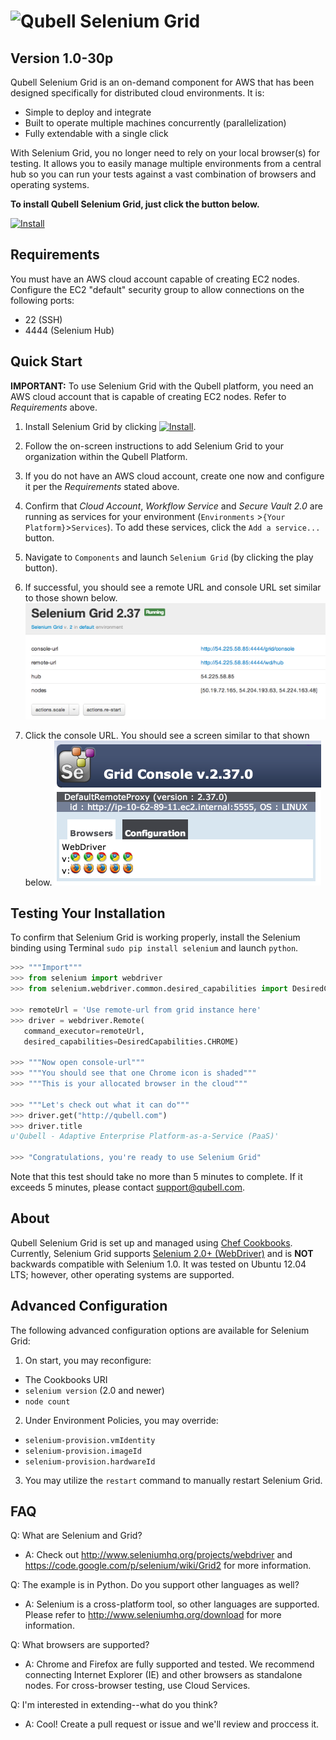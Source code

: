 ![Qubell](http://qubell.wpengine.com/wp-content/uploads/2013/05/Qubell-Logo-RGB-Sml.png) Selenium Grid 
=============
Version 1.0-30p
---------------
Qubell Selenium Grid is an on-demand component for AWS that has been designed specifically for distributed cloud environments. It is:

- Simple to deploy and integrate
- Built to operate multiple machines concurrently (parallelization)
- Fully extendable with a single click

With Selenium Grid, you no longer need to rely on your local browser(s) for testing. It allows you to easily manage multiple environments from a central hub so you can run your tests against a vast combination of browsers and operating systems.

**To install Qubell Selenium Grid, just click the button below.**

[![Install](https://raw.github.com/qubell-bazaar/component-skeleton/master/img/install.png)](https://express.qubell.com/applications/upload?metadataUrl=https://raw.github.com/qubell-bazaar/component-selenium-grid/master/meta.yml)

Requirements
------------
You must have an AWS cloud account capable of creating EC2 nodes. Configure the EC2 "default" security group to allow connections on the following ports:
- 22 (SSH)
- 4444 (Selenium Hub)

Quick Start
-----------
**IMPORTANT:** To use Selenium Grid with the Qubell platform, you need an AWS cloud account that is capable of creating EC2 nodes. Refer to *Requirements* above.

1. Install Selenium Grid by clicking  [![Install](https://raw.github.com/qubell-bazaar/component-skeleton/master/img/install.png)](https://express.qubell.com/applications/upload?metadataUrl=https://raw.github.com/qubell-bazaar/component-selenium-grid/master/_resources/meta.yml).

2. Follow the on-screen instructions to add Selenium Grid to your organization within the Qubell Platform.

3. If you do not have an AWS cloud account, create one now and configure it per the *Requirements* stated above.

4. Confirm that *Cloud Account*, *Workflow Service* and *Secure Vault 2.0* are running as services for your environment (`Environments` >`{Your Platform}`>`Services`). To add these services, click the `Add a service...` button.

5. Navigate to `Components` and launch `Selenium Grid` (by clicking the play button).

6. If successful, you should see a remote URL and console URL set similar to those shown below.
![Running Grid Component](_resources/GridComponent.png)

7. Click the console URL. You should see a screen similar to that shown below.
![Selenium Grid Console](_resources/GridConsole.png)

Testing Your Installation
-------------------------
To confirm that Selenium Grid is working properly, install the Selenium binding using Terminal `sudo pip install selenium` 
and launch `python`.

``` python
>>> """Import"""
>>> from selenium import webdriver
>>> from selenium.webdriver.common.desired_capabilities import DesiredCapabilities

>>> remoteUrl = 'Use remote-url from grid instance here'
>>> driver = webdriver.Remote(
   command_executor=remoteUrl,
   desired_capabilities=DesiredCapabilities.CHROME)

>>> """Now open console-url"""
>>> """You should see that one Chrome icon is shaded"""
>>> """This is your allocated browser in the cloud"""

>>> """Let's check out what it can do"""
>>> driver.get("http://qubell.com")
>>> driver.title
u'Qubell - Adaptive Enterprise Platform-as-a-Service (PaaS)'

>>> "Congratulations, you're ready to use Selenium Grid"
```

Note that this test should take no more than 5 minutes to complete. If it exceeds 5 minutes, please contact [support@qubell.com](support@qubell.com).

About
--------------
Qubell Selenium Grid is set up and managed using [Chef Cookbooks](https://docs.getchef.com/essentials_cookbooks.html).
Currently, Selenium Grid supports [Selenium 2.0+ (WebDriver)](http://docs.seleniumhq.org/docs/03_webdriver.jsp) and is **NOT** backwards compatible with Selenium 1.0. It was tested on Ubuntu 12.04 LTS; however, other operating systems are supported.

Advanced Configuration
----------------------
The following advanced configuration options are available for Selenium Grid:

1. On start, you may reconfigure:
 - The Cookbooks URI
 - ``selenium version`` (2.0 and newer)
 - ``node count``

2. Under Environment Policies, you may override:
 - `selenium-provision.vmIdentity`
 - `selenium-provision.imageId`
 - `selenium-provision.hardwareId`
  
3. You may utilize the `restart` command to manually restart Selenium Grid.

FAQ
---
Q: What are Selenium and Grid?
 - A: Check out http://www.seleniumhq.org/projects/webdriver and https://code.google.com/p/selenium/wiki/Grid2 for more
 information.

Q: The example is in Python. Do you support other languages as well?
 - A: Selenium is a cross-platform tool, so other languages are supported. Please refer to 
 http://www.seleniumhq.org/download for more information.

Q: What browsers are supported?
 - A: Chrome and Firefox are fully supported and tested. We recommend connecting Internet Explorer (IE) and other browsers 
 as standalone nodes. For cross-browser testing, use Cloud Services.

Q: I'm interested in extending--what do you think?
 - A: Cool! Create a pull request or issue and we'll review and proccess it.
